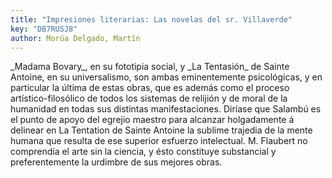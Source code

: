 ```yaml
---
title: "Impresiones literarias: Las novelas del sr. Villaverde"
key: "DB7RUSJ8"
author: Morúa Delgado, Martín
---
```

<div data-schema-version="8"><p>_Madama Bovary_, en su fototipia social, y _La Tentasión_ de Sainte Antoine, en su universalismo, son ambas eminentemente psicológicas, y en particular la última de estas obras, que es además como el proceso artístico-filosólico de todos los sistemas de relijión y de moral de la humanidad en todas sus distintas manifestaciones. Diríase que Salambú es el punto de apoyo del egrejio maestro para alcanzar holgadamente á delinear en La Tentation de Sainte Antoine la sublime trajedia de la mente humana que resulta de ese superior esfuerzo intelectual. M. Flaubert no comprendía el arte sin la ciencia, y ésto constituye substancial y preferentemente la urdimbre de sus mejores obras.</p> </div>
